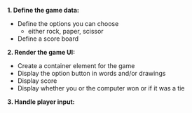 
**1. Define the game data:**
* Define the options you can choose 
    * either rock, paper, scissor
* Define a score board

**2. Render the game UI:**
* Create a container element for the game
* Display the option button in words and/or drawings
* Display score
* Display whether you or the computer won or if it was a tie

**3. Handle player input:**